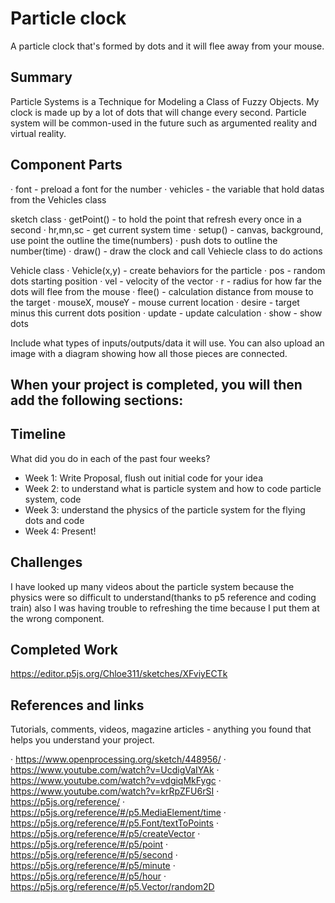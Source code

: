 
# Particle clock

A particle clock that's formed by dots and it will flee away from your mouse.

## Summary

Particle Systems is a Technique for Modeling a Class of Fuzzy Objects. My clock is made up by a lot of dots that will change every second. Particle system will be common-used in the future such as argumented reality and virtual reality. 

## Component Parts

· font - preload a font for the number
· vehicles - the variable that hold datas from the Vehicles class

sketch class
· getPoint() - to hold the point that refresh every once in a second
   · hr,mn,sc - get current system time
· setup() - canvas, background, use point the outline the time(numbers)
   · push dots to outline the number(time) 
· draw() - draw the clock and call Vehiecle class to do actions

Vehicle class
· Vehicle(x,y) - create behaviors for the particle
· pos - random dots starting position
· vel - velocity of the vector
· r - radius for how far the dots will flee from the mouse
· flee() - calculation distance from mouse to the target
· mouseX, mouseY - mouse current location
· desire - target minus this current dots position
· update - update calculation
· show - show dots

Include what types of inputs/outputs/data it will use. You can also upload an image with a diagram showing how all those pieces are connected.

## When your project is completed, you will then add the following sections:

## Timeline

What did you do in each of the past four weeks?

- Week 1: Write Proposal, flush out initial code for your idea
- Week 2: to understand what is particle system and how to code particle system, code
- Week 3: understand the physics of the particle system for the flying dots and code
- Week 4: Present!
 
## Challenges

I have looked up many videos about the particle system because the physics were so difficult to understand(thanks to p5 reference and coding train) also I was having trouble to refreshing the time because I put them at the wrong component. 

## Completed Work

https://editor.p5js.org/Chloe311/sketches/XFviyECTk

## References and links

Tutorials, comments, videos, magazine articles - anything you found that helps you understand your project.

· https://www.openprocessing.org/sketch/448956/
· https://www.youtube.com/watch?v=UcdigVaIYAk
· https://www.youtube.com/watch?v=vdgiqMkFygc
· https://www.youtube.com/watch?v=krRpZFU6rSI
· https://p5js.org/reference/
· https://p5js.org/reference/#/p5.MediaElement/time
· https://p5js.org/reference/#/p5.Font/textToPoints
· https://p5js.org/reference/#/p5/createVector
· https://p5js.org/reference/#/p5/point
· https://p5js.org/reference/#/p5/second
· https://p5js.org/reference/#/p5/minute
· https://p5js.org/reference/#/p5/hour
· https://p5js.org/reference/#/p5.Vector/random2D
